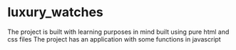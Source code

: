 # luxury_watches
The project is built with learning purposes in mind
built using pure html and css files
The project has an application with some functions in javascript
